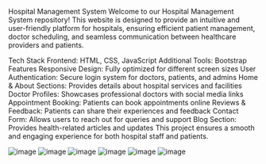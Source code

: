 Hospital Management System
Welcome to our Hospital Management System repository! This website is designed to provide an intuitive and user-friendly platform for hospitals, ensuring efficient patient management, doctor scheduling, and seamless communication between healthcare providers and patients.

Tech Stack
Frontend: HTML, CSS, JavaScript
Additional Tools: Bootstrap
Features
Responsive Design: Fully optimized for different screen sizes
User Authentication: Secure login system for doctors, patients, and admins
Home & About Sections: Provides details about hospital services and facilities
Doctor Profiles: Showcases professional doctors with social media links
Appointment Booking: Patients can book appointments online
Reviews & Feedback: Patients can share their experiences and feedback
Contact Form: Allows users to reach out for queries and support
Blog Section: Provides health-related articles and updates
This project ensures a smooth and engaging experience for both hospital staff and patients. 

![image](https://github.com/user-attachments/assets/5a2e33a4-3ca1-4655-bbf5-79dc9f36f743)
![image](https://github.com/user-attachments/assets/3a8dbd90-819e-4135-8473-f87f42cd187a)
![image](https://github.com/user-attachments/assets/37e154ee-c36a-4775-bc4e-1543651d8b57)
![image](https://github.com/user-attachments/assets/68ad9cfc-e62f-4fb4-ba18-ee0dc820d2fd)
![image](https://github.com/user-attachments/assets/ddb65f24-bb70-4cc5-8ce2-4fb7ebd331d6)
![image](https://github.com/user-attachments/assets/b42e5e0f-b63a-4107-a942-2eb208b2ddc0)






